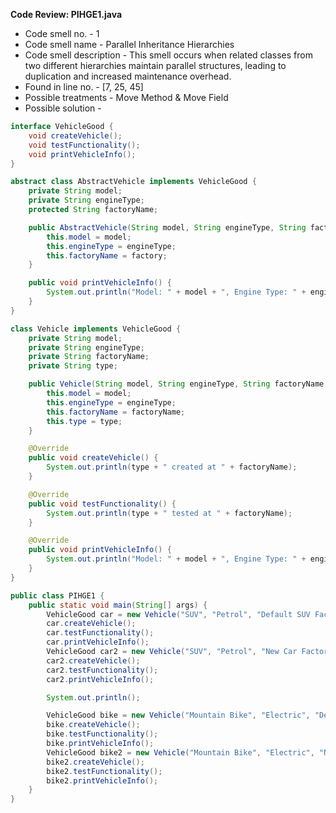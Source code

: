 **Code Review: PIHGE1.java**

- Code smell no. - 1
- Code smell name - Parallel Inheritance Hierarchies
- Code smell description - This smell occurs when related classes from two different hierarchies maintain parallel structures, leading to duplication and increased maintenance overhead.
- Found in line no. - [7, 25, 45]
- Possible treatments - Move Method & Move Field
- Possible solution - 
```java
interface VehicleGood {
    void createVehicle();
    void testFunctionality();
    void printVehicleInfo();
}

abstract class AbstractVehicle implements VehicleGood {
    private String model;
    private String engineType;
    protected String factoryName;

    public AbstractVehicle(String model, String engineType, String factory) {
        this.model = model;
        this.engineType = engineType;
        this.factoryName = factory;
    }

    public void printVehicleInfo() {
        System.out.println("Model: " + model + ", Engine Type: " + engineType);
    }
}

class Vehicle implements VehicleGood {
    private String model;
    private String engineType;
    private String factoryName;
    private String type;

    public Vehicle(String model, String engineType, String factoryName, String type) {
        this.model = model;
        this.engineType = engineType;
        this.factoryName = factoryName;
        this.type = type;
    }

    @Override
    public void createVehicle() {
        System.out.println(type + " created at " + factoryName);
    }

    @Override
    public void testFunctionality() {
        System.out.println(type + " tested at " + factoryName);
    }

    @Override
    public void printVehicleInfo() {
        System.out.println("Model: " + model + ", Engine Type: " + engineType);
    }
}

public class PIHGE1 {
    public static void main(String[] args) {
        VehicleGood car = new Vehicle("SUV", "Petrol", "Default SUV Factory", "Car");
        car.createVehicle();
        car.testFunctionality();
        car.printVehicleInfo();
        VehicleGood car2 = new Vehicle("SUV", "Petrol", "New Car Factory", "Car");
        car2.createVehicle();
        car2.testFunctionality();
        car2.printVehicleInfo();

        System.out.println();

        VehicleGood bike = new Vehicle("Mountain Bike", "Electric", "Default Mountain Bike Factory", "Bike");
        bike.createVehicle();
        bike.testFunctionality();
        bike.printVehicleInfo();
        VehicleGood bike2 = new Vehicle("Mountain Bike", "Electric", "New Bike Factory", "Bike");
        bike2.createVehicle();
        bike2.testFunctionality();
        bike2.printVehicleInfo();
    }
}
```